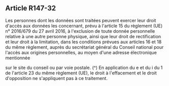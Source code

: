 ## Article R147-32

Les personnes dont les données sont traitées peuvent exercer leur droit d'accès aux données les concernant,
prévu à l'article 15 du règlement (UE) n° 2016/679 du 27 avril 2016, à l'exclusion de toute donnée
personnelle relative à une autre personne physique, ainsi que leur droit de rectification et leur droit à la
limitation, dans les conditions prévues aux articles 16 et 18 du même règlement, auprès du secrétariat général
du Conseil national pour l'accès aux origines personnelles, au moyen d'une adresse électronique mentionnée

sur le site du conseil ou par voie postale. (^)
En application du e et du i du 1 de l'article 23 du même règlement (UE), le droit à l'effacement et le droit
d'opposition ne s'appliquent pas à ce traitement.

